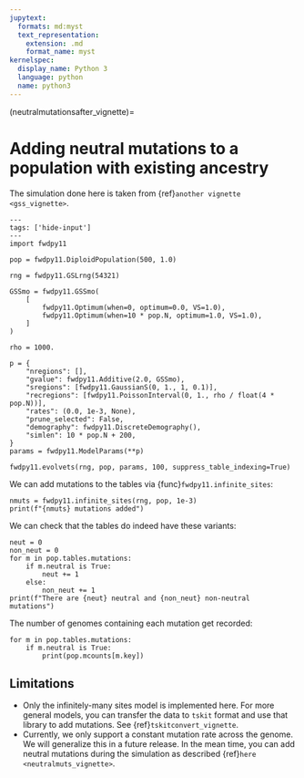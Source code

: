```yaml
---
jupytext:
  formats: md:myst
  text_representation:
    extension: .md
    format_name: myst
kernelspec:
  display_name: Python 3
  language: python
  name: python3
---
```


(neutralmutationsafter_vignette)=

# Adding neutral mutations to a population with existing ancestry

The simulation done here is taken from {ref}`another vignette <gss_vignette>`.

```{code-cell} python
---
tags: ['hide-input']
---
import fwdpy11

pop = fwdpy11.DiploidPopulation(500, 1.0)

rng = fwdpy11.GSLrng(54321)

GSSmo = fwdpy11.GSSmo(
    [
        fwdpy11.Optimum(when=0, optimum=0.0, VS=1.0),
        fwdpy11.Optimum(when=10 * pop.N, optimum=1.0, VS=1.0),
    ]
)

rho = 1000.

p = {
    "nregions": [],
    "gvalue": fwdpy11.Additive(2.0, GSSmo),
    "sregions": [fwdpy11.GaussianS(0, 1., 1, 0.1)],
    "recregions": [fwdpy11.PoissonInterval(0, 1., rho / float(4 * pop.N))],
    "rates": (0.0, 1e-3, None),
    "prune_selected": False,
    "demography": fwdpy11.DiscreteDemography(),
    "simlen": 10 * pop.N + 200,
}
params = fwdpy11.ModelParams(**p)

fwdpy11.evolvets(rng, pop, params, 100, suppress_table_indexing=True)
```

We can add mutations to the tables via {func}`fwdpy11.infinite_sites`:

```{code-cell}
nmuts = fwdpy11.infinite_sites(rng, pop, 1e-3)
print(f"{nmuts} mutations added")
```

We can check that the tables do indeed have these variants:

```{code-cell}
neut = 0
non_neut = 0
for m in pop.tables.mutations:
    if m.neutral is True:
        neut += 1
    else:
        non_neut += 1
print(f"There are {neut} neutral and {non_neut} non-neutral mutations")
```

The number of genomes containing each mutation get recorded:

```{code-cell}
for m in pop.tables.mutations:
    if m.neutral is True:
        print(pop.mcounts[m.key])
```

## Limitations

* Only the infinitely-many sites model is implemented here.
  For more general models, you can transfer the data to `tskit` format and use that library to add mutations.
  See {ref}`tskitconvert_vignette`.
* Currently, we only support a constant mutation rate across the genome.
  We will generalize this in a future release.
  In the mean time, you can add neutral mutations during the simulation as described {ref}`here <neutralmuts_vignette>`.

